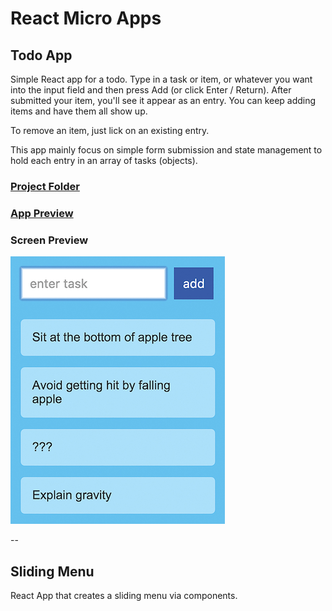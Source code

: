 # React Micro Apps

## Todo App

Simple React app for a todo.  Type in a task or item, or whatever you want into the input field and then press Add (or click Enter / Return).  After submitted your item, you'll see it appear as an entry. You can keep adding items and have them all show up.

To remove an item, just lick on an existing entry.

This app mainly focus on simple form submission and state management to hold each entry in an array of tasks (objects).

### [Project Folder](https://github.com/xboudsady/react-kirupa/tree/master/todolist)

### [App Preview](https://kirupa-react-todo-app.surge.sh")

### Screen Preview
![Todo App](https://github.com/xboudsady/react-kirupa/blob/master/app-screens/todo-app.png)

--

## Sliding Menu

React App that creates a sliding menu via components.